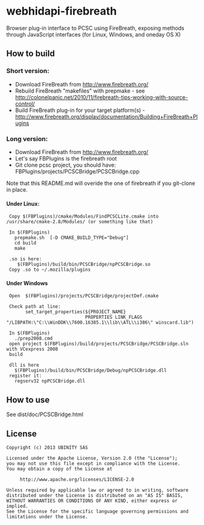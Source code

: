 webhidapi-firebreath
====================

Browser plug-in interface to PCSC using FireBreath, exposing methods through JavaScript interfaces (for Linux, Windows, and oneday OS X)


How to build
-------------


### Short version:

  * Download FireBreath from http://www.firebreath.org/
  * Rebuild FireBreath "makefiles" with prepmake - see http://colonelpanic.net/2010/11/firebreath-tips-working-with-source-control/
  * Build FireBreath plug-in for your target platform(s) - http://www.firebreath.org/display/documentation/Building+FireBreath+Plugins


### Long version:

  * Download FireBreath from http://www.firebreath.org/
  * Let's say FBPlugins is the firebreath root 
  * Git clone pcsc project, you should have:   FBPlugins/projects/PCSCBridge/PCSCBridge.cpp

Note that this README.md will overide the one of firebreath if you git-clone in place.

#### Under Linux:

     Copy $(FBPlugins)/cmake/Modules/FindPCSCLite.cmake into /usr/share/cmake-2.8/Modules/ (or something like that)
     
     In $(FBPlugins)
       prepmake.sh  [-D CMAKE_BUILD_TYPE="Debug"]
       cd build
       make
     
     .so is here:
        $(FBPlugins)/build/bin/PCSCBridge/npPCSCBridge.so
     Copy .so to ~/.mozilla/plugins
    


#### Under Windows

     Open  $(FBPlugins)/projects/PCSCBridge/projectDef.cmake
     
     Check path at line:
           set_target_properties(${PROJECT_NAME} 
                                 PROPERTIES LINK_FLAGS  "/LIBPATH:\"C:\\WinDDK\\7600.16385.1\\lib\\ATL\\i386\" winscard.lib")
     
     In $(FBPlugins)
       ./prep2008.cmd
     open project $(FBPlugins)/build/projects/PCSCBridge/PCSCBridge.sln with VCexpress 2008
     build
     
     dll is here
       $(FBPlugins)/build/bin/PCSCBridge/Debug/npPCSCBridge.dll
     register it:
       regserv32 npPCSCBridge.dll



How to use 
-----------

See dist/doc/PCSCBridge.html


License
-------

	Copyright (c) 2013 UBINITY SAS 

	Licensed under the Apache License, Version 2.0 (the "License");
	you may not use this file except in compliance with the License.
	You may obtain a copy of the License at

       	 http://www.apache.org/licenses/LICENSE-2.0

	Unless required by applicable law or agreed to in writing, software
	distributed under the License is distributed on an "AS IS" BASIS,
	WITHOUT WARRANTIES OR CONDITIONS OF ANY KIND, either express or implied.
	See the License for the specific language governing permissions and
	limitations under the License.


